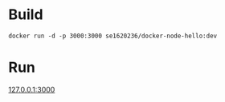 # Build
`docker run -d -p 3000:3000 se1620236/docker-node-hello:dev`

# Run
[127.0.0.1:3000](http://127.0.0.1:3000/)